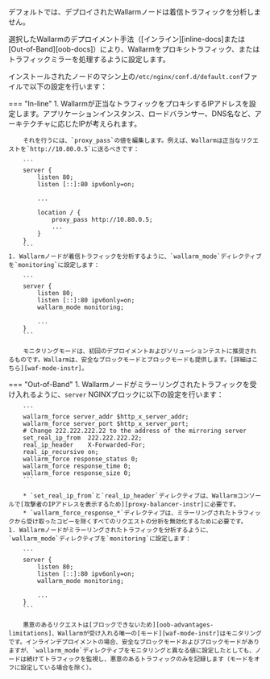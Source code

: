 デフォルトでは、デプロイされたWallarmノードは着信トラフィックを分析しません。

選択したWallarmのデプロイメント手法（[インライン][inline-docs]または[Out-of-Band][oob-docs]）により、Wallarmをプロキシトラフィック、またはトラフィックミラーを処理するように設定します。

インストールされたノードのマシン上の`/etc/nginx/conf.d/default.conf`ファイルで以下の設定を行います：

=== "In-line"
    1. Wallarmが正当なトラフィックをプロキシするIPアドレスを設定します。アプリケーションインスタンス、ロードバランサー、DNS名など、アーキテクチャに応じたIPが考えられます。
    
        それを行うには、`proxy_pass`の値を編集します。例えば、Wallarmは正当なリクエストを`http://10.80.0.5`に送るべきです：

        ```
        server {
            listen 80;
            listen [::]:80 ipv6only=on;

            ...

            location / {
                proxy_pass http://10.80.0.5; 
                ...
            }
        }
        ```
    1. Wallarmノードが着信トラフィックを分析するように、`wallarm_mode`ディレクティブを`monitoring`に設定します：

        ```
        server {
            listen 80;
            listen [::]:80 ipv6only=on;
            wallarm_mode monitoring;

            ...
        }
        ```
    
        モニタリングモードは、初回のデプロイメントおよびソリューションテストに推奨されるものです。Wallarmは、安全なブロックモードとブロックモードも提供します。[詳細はこちら][waf-mode-instr]。
=== "Out-of-Band"
    1. Wallarmノードがミラーリングされたトラフィックを受け入れるように、`server` NGINXブロックに以下の設定を行います：

        ```
        wallarm_force server_addr $http_x_server_addr;
        wallarm_force server_port $http_x_server_port;
        # Change 222.222.222.22 to the address of the mirroring server
        set_real_ip_from  222.222.222.22;
        real_ip_header    X-Forwarded-For;
        real_ip_recursive on;
        wallarm_force response_status 0;
        wallarm_force response_time 0;
        wallarm_force response_size 0;
        ```

        * `set_real_ip_from`と`real_ip_header`ディレクティブは、Wallarmコンソールで[攻撃者のIPアドレスを表示するため][proxy-balancer-instr]に必要です。
        * `wallarm_force_response_*`ディレクティブは、ミラーリングされたトラフィックから受け取ったコピーを除くすべてのリクエストの分析を無効化するために必要です。
    1. Wallarmノードがミラーリングされたトラフィックを分析するように、`wallarm_mode`ディレクティブを`monitoring`に設定します：

        ```
        server {
            listen 80;
            listen [::]:80 ipv6only=on;
            wallarm_mode monitoring;

            ...
        }
        ```

        悪意のあるリクエストは[ブロックできないため][oob-advantages-limitations]、Wallarmが受け入れる唯一の[モード][waf-mode-instr]はモニタリングです。インラインデプロイメントの場合、安全なブロックモードおよびブロックモードがありますが、`wallarm_mode`ディレクティブをモニタリングと異なる値に設定したとしても、ノードは続けてトラフィックを監視し、悪意のあるトラフィックのみを記録します（モードをオフに設定している場合を除く）。
